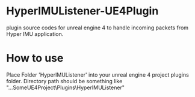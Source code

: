 # HyperIMUListener-UE4Plugin
plugin source codes for unreal engine 4 to handle incoming packets from Hyper IMU application.

# How to use
 Place Folder 'HyperIMUListener' into your unreal engine 4 project plugins folder. Directory path should be something like "...SomeUE4Project\Plugins\HyperIMUListener"
